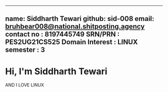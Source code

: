    ---
   name: Siddharth Tewari
   github: sid-008
   email: bruhbear008@national.shitposting.agency
   contact no : 8197445749
   SRN/PRN : PES2UG21CS525
   Domain Interest : LINUX
   semester : 3
   ---

   # Hi, I'm Siddharth Tewari
   AND I LOVE LINUX
